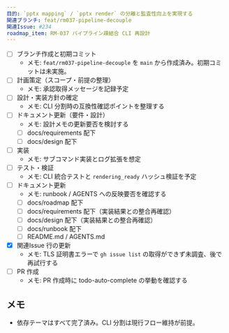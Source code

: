 ```yaml
---
目的: `pptx mapping` / `pptx render` の分離と監査性向上を実現する
関連ブランチ: feat/rm037-pipeline-decouple
関連Issue: #234
roadmap_item: RM-037 パイプライン疎結合 CLI 再設計
---
```


- [ ] ブランチ作成と初期コミット
  - メモ: `feat/rm037-pipeline-decouple` を `main` から作成済み。初期コミットは未実施。
- [ ] 計画策定（スコープ・前提の整理）
  - メモ: 承認取得メッセージを記録予定
- [ ] 設計・実装方針の確定
  - メモ: CLI 分割時の互換性確認ポイントを整理する
- [ ] ドキュメント更新（要件・設計）
  - メモ: 設計メモの更新要否を検討する
  - [ ] docs/requirements 配下
  - [ ] docs/design 配下
- [ ] 実装
  - メモ: サブコマンド実装とログ拡張を想定
- [ ] テスト・検証
  - メモ: CLI 統合テストと `rendering_ready` ハッシュ検証を予定
- [ ] ドキュメント更新
  - メモ: runbook / AGENTS への反映要否を確認する
  - [ ] docs/roadmap 配下
  - [ ] docs/requirements 配下（実装結果との整合再確認）
  - [ ] docs/design 配下（実装結果との整合再確認）
  - [ ] docs/runbook 配下
  - [ ] README.md / AGENTS.md
- [x] 関連Issue 行の更新
  - メモ: TLS 証明書エラーで `gh issue list` の取得ができず未調査、後で再試行する
- [ ] PR 作成
  - メモ: PR 作成時に todo-auto-complete の挙動を確認する

## メモ
- 依存テーマはすべて完了済み。CLI 分割は現行フロー維持が前提。
